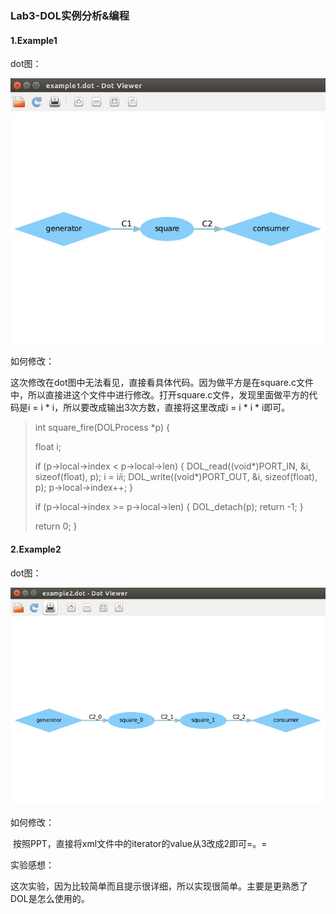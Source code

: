 ### Lab3-DOL实例分析&编程

#### 1.Example1

dot图：

 ![1](1.jpg)

如何修改：

​	这次修改在dot图中无法看见，直接看具体代码。因为做平方是在square.c文件中，所以直接进这个文件中进行修改。打开square.c文件，发现里面做平方的代码是i = i * i，所以要改成输出3次方数，直接将这里改成i = i * i * i即可。

>int square_fire(DOLProcess *p) {
>
>    float i;
>
>    if (p->local->index < p->local->len) {
>        DOL_read((void*)PORT_IN, &i, sizeof(float), p);
>        i = i*i*i;
>        DOL_write((void*)PORT_OUT, &i, sizeof(float), p);
>        p->local->index++;
>    }
>    
>    if (p->local->index >= p->local->len) {
>        DOL_detach(p);
>        return -1;
>    }
>    
>    return 0;
>}
>



#### 2.Example2

dot图：

 ![2](2.jpg)

如何修改：

​	按照PPT，直接将xml文件中的iterator的value从3改成2即可=。=



实验感想：

​	这次实验，因为比较简单而且提示很详细，所以实现很简单。主要是更熟悉了DOL是怎么使用的。